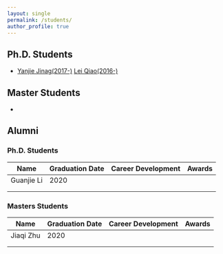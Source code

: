 ```yaml
---
layout: single
permalink: /students/
author_profile: true
---
```



## Ph.D. Students

* [Yanjie Jinag(2017-)](#) [Lei Qiao(2016-)](#)

## Master Students

* []()

## Alumni

### Ph.D. Students

| Name       | Graduation Date | Career Development | Awards |
| ---------- | --------------- | ------------------ | ------ |
| Guanjie Li | 2020            |                    |        |
|            |                 |                    |        |
|            |                 |                    |        |



### Masters Students

| Name      | Graduation Date | Career Development | Awards |
| --------- | --------------- | ------------------ | ------ |
| Jiaqi Zhu | 2020            |                    |        |
|           |                 |                    |        |
|           |                 |                    |        |

